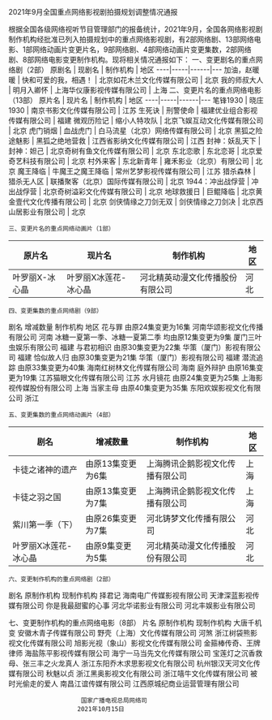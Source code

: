 2021年9月全国重点网络影视剧拍摄规划调整情况通报

根据全国各级网络视听节目管理部门的报备统计，2021年9月，全国各网络影视剧制作机构经批准已列入拍摄规划中的重点网络影视剧，有2部网络剧、13部网络电影、1部网络动画片变更片名，9部网络剧、4部网络动画片变更集数，2部网络剧、8部网络电影变更制作机构。现将相关情况通报如下：
一、变更剧名的重点网络剧（2部）
原剧名 | 现剧名 | 制作机构 | 地区
----|-----|------|---
加油，赵暖暖 | 快和可爱的我，相遇！ | 北京如花木兰文化传媒有限公司 | 北京
我的师叔大人 | 明月入卿怀 | 上海华仪康影视传媒有限公司 | 上海
    二、变更片名的重点网络电影（13部）
原片名 | 现片名 | 制作机构 | 地区
----|-----|------|---
笔锋1930 | 晓庄1930 | 南京书影文化传媒有限公司 | 江苏
生死诀 | 刑警使命 | 福建优业组合影视传媒有限公司 | 福建
微观历险记 | 缩小人特攻队 | 北京飞娱互动文化传媒有限公司 | 北京
虎门销烟 | 血战虎门 | 白马流星（北京）网络传媒有限公司 | 北京
黑狐之险途魅影 | 黑狐之绝地营救 | 江西省影纳文化传媒有限公司 | 江西
封神：妖乱天下 | 封神：妲己 | 北京奇树有鱼文化传媒有限公司 | 北京
东北恋歌 | 东北恋哥 | 北京爱奇艺科技有限公司 | 北京
村外来客 | 东北新青年 | 雍禾影业（北京）有限公司 | 北京
魔王降临 | 牛魔王之魔王降临 | 常州艺梦影视传媒有限公司 | 江苏
猎杀森林 | 猎杀无人区 | 联播聚客（北京）国际传媒有限公司 | 北京
1944：冲出战俘营 | 冲出战俘营 | 北京奇树溢彩文化传媒有限公司 | 北京
地球救援日 | 巨鲲降临 | 北京黄金壹代文化传播有限公司 | 北京
剑侠情缘之刀剑无双 | 剑侠情缘之刀剑决 | 北京西山居影业有限公司 | 北京
 
    三、变更片名的重点网络动画片（1部）
原片名 | 现片名 | 制作机构 | 地区
----|-----|------|---
叶罗丽X-冰心晶 | 叶罗丽X冰莲花-冰心晶 | 河北精英动漫文化传播股份有限公司 | 河北
  

    四、变更集数的重点网络剧（9部）
剧名	增减数量	制作机构	地区
花与罪	由原24集变更为16集	河南华颂影视文化传播有限公司	河南
冰糖一夏第一季、冰糖一夏第二季	均由原12集变更为9集	厦门三叶虫娱乐有限公司	福建
与君初相识	由原30集变更为22集	华策（厦门）影视有限公司	福建
恰似故人归	由原30集变更为21集	华策（厦门）影视有限公司	福建
潜流追踪	由原33集变更为40集	海南红树林文化传媒有限公司	海南
庭外辩护	由原16集变更为19集	江苏猫眼文化传媒有限公司	江苏
水月镜花	由原24集变更为25集	上海影视传媒股份有限公司	上海
当家主母	由原40集变更为35集	东阳欢娱影视文化有限公司	浙江


    五、变更集数的重点网络动画片（4部）
剧名 | 增减数量 | 制作机构 | 地区
---|------|------|---
卡徒之诸神的遗产 | 由原13集变更为6集 | 上海腾讯企鹅影视文化传播有限公司 | 上海
卡徒之羽之国 | 由原13集变更为7集 | 上海腾讯企鹅影视文化传播有限公司 | 上海
紫川第一季（下） | 由原26集变更为7集 | 河北铸梦文化传播有限公司 | 河北
叶罗丽X冰莲花-冰心晶 | 由原9集变更为5集 | 河北精英动漫文化传播股份有限公司 | 河北


    六、变更制作机构的重点网络剧（2部）
剧名	原制作机构	现制作机构
择君记	海南电广传媒影视有限公司	天津深蓝影视传媒有限公司
你是我最甜蜜的心事	河北华诺影业有限公司	河北丰娱影业有限公司

  七、变更制作机构的重点网络电影（8部）
片名	原制作机构	现制作机构
大唐千机变	安徽木青子传媒有限公司	野壳（上海）文化传媒有限公司
河煞	浙江树袋熊影视文化传媒有限公司	旭影光视（象山）影视文化传媒有限公司
金箍棒传奇、王牌律师	海盐陈平影视传媒有限公司	海宁一马当先文化传媒有限公司
宝莲灯之沉香救母、张三丰之火龙真人	浙江东阳乔木求思影视文化有限公司	杭州银汉天河文化传媒有限公司
秋魅以贞	浙江黑奥影视文化有限公司	浙江嘻牛文化传媒有限公司
被时光偷走的爱人	南昌江谊传媒有限公司	江西原城纪商业运营管理有限公司
     


                        国家广播电视总局网络司
                       2021年10月15日